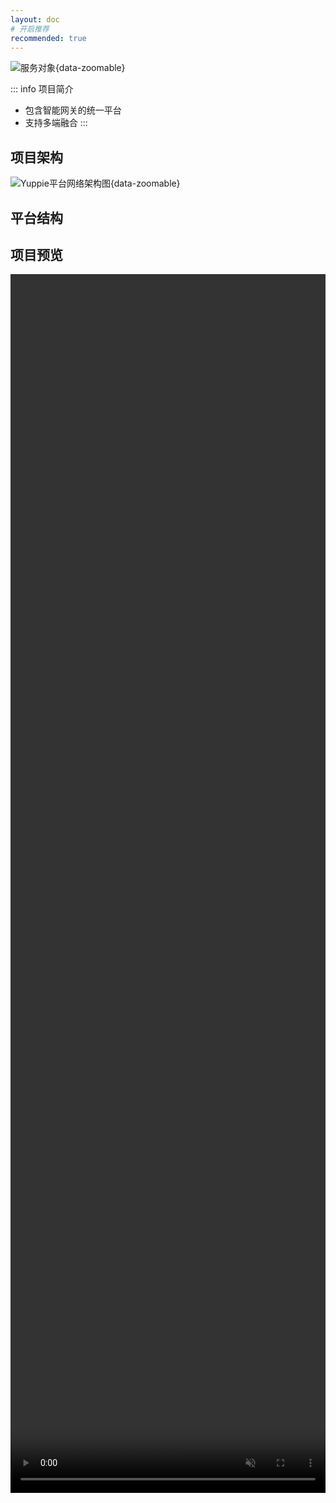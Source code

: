 ```yaml
---
layout: doc
# 开启推荐
recommended: true
---
```


<div class="flex items-center justify-center">

![服务对象](/yuppie.svg){data-zoomable}

</div>

::: info 项目简介
- 包含智能网关的统一平台
- 支持多端融合
:::

## 项目架构 ##

<div class="grid grid-cols-1 md:grid-cols-1">

![Yuppie平台网络架构图](/images/yuppie_network_arch.png){data-zoomable}

</div>

## 平台结构 ##

## 项目预览 ##

<div style="width: 100%;height:50%;" class="grid grid-cols-1 gap-4">
  <video controls muted autoplay loop playsinlie width="100%" height="100%" >
    <source src="/videos/QQ_20240105143902.mp4" type="video/mp4">
  </video>
</div>
